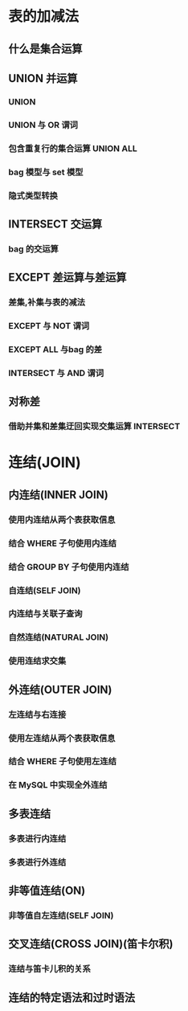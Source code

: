 # 表的加减法
## 什么是集合运算

## UNION 并运算
### UNION
### UNION 与 OR 谓词
### 包含重复行的集合运算 UNION ALL
### bag 模型与 set 模型
### 隐式类型转换

## INTERSECT 交运算
### bag 的交运算

## EXCEPT 差运算与差运算
### 差集,补集与表的减法
### EXCEPT 与 NOT 谓词
### EXCEPT ALL 与bag 的差
### INTERSECT 与 AND 谓词

## 对称差
### 借助并集和差集迂回实现交集运算 INTERSECT

# 连结(JOIN)

## 内连结(INNER JOIN)
### 使用内连结从两个表获取信息
### 结合 WHERE 子句使用内连结
### 结合 GROUP BY 子句使用内连结
### 自连结(SELF JOIN)
### 内连结与关联子查询
### 自然连结(NATURAL JOIN)
### 使用连结求交集

## 外连结(OUTER JOIN)
### 左连结与右连接
### 使用左连结从两个表获取信息
### 结合 WHERE 子句使用左连结
### 在 MySQL 中实现全外连结

## 多表连结
### 多表进行内连结
### 多表进行外连结

## 非等值连结(ON)
### 非等值自左连结(SELF JOIN)

## 交叉连结(CROSS JOIN)(笛卡尔积)
### 连结与笛卡儿积的关系

## 连结的特定语法和过时语法


